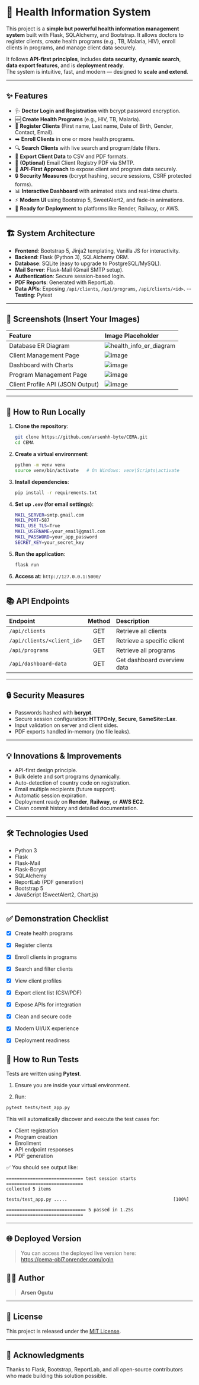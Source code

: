 # 🏥 Health Information System

This project is a **simple but powerful health information management system** built with Flask, SQLAlchemy, and Bootstrap. It allows doctors to register clients, create health programs (e.g., TB, Malaria, HIV), enroll clients in programs, and manage client data securely.

It follows **API-first principles**, includes **data security**, **dynamic search**, **data export features**, and is **deployment ready**.  
The system is intuitive, fast, and modern — designed to **scale and extend**.

---

## ✨ Features

- 🩺 **Doctor Login and Registration** with bcrypt password encryption.
- 🆕 **Create Health Programs** (e.g., HIV, TB, Malaria).
- 👤 **Register Clients** (First name, Last name, Date of Birth, Gender, Contact, Email).
- ➡️ **Enroll Clients** in one or more health programs.
- 🔍 **Search Clients** with live search and program/date filters.
- 📄 **Export Client Data** to CSV and PDF formats.
- 📧 **(Optional)** Email Client Registry PDF via SMTP.
- 🧩 **API-First Approach** to expose client and program data securely.
- 🔒 **Security Measures** (bcrypt hashing, secure sessions, CSRF protected forms).
- 📊 **Interactive Dashboard** with animated stats and real-time charts.
- ⚡ **Modern UI** using Bootstrap 5, SweetAlert2, and fade-in animations.
- 🚀 **Ready for Deployment** to platforms like Render, Railway, or AWS.

---

## 🏗️ System Architecture

- **Frontend**: Bootstrap 5, Jinja2 templating, Vanilla JS for interactivity.
- **Backend**: Flask (Python 3), SQLAlchemy ORM.
- **Database**: SQLite (easy to upgrade to PostgreSQL/MySQL).
- **Mail Server**: Flask-Mail (Gmail SMTP setup).
- **Authentication**: Secure session-based login.
- **PDF Reports**: Generated with ReportLab.
- **Data APIs**: Exposing `/api/clients`, `/api/programs`, `/api/clients/<id>`.
-- **Testing**: Pytest
 

---

## 📸 Screenshots (Insert Your Images)

| Feature                         | Image Placeholder                |
|:---------------------------------|:----------------------------------|
| Database ER Diagram             |![health_info_er_diagram](https://github.com/user-attachments/assets/e28c62a9-cffc-4ad7-8970-b7d2730ebbab) |
| Client Management Page          | ![image](https://github.com/user-attachments/assets/ea48fa47-decd-4d2d-8ce4-8b7f2e2087c7)  |
| Dashboard with Charts           | ![image](https://github.com/user-attachments/assets/cff4fb6e-b513-4b71-a997-7115a5a1fb9c) |
| Program Management Page         | ![image](https://github.com/user-attachments/assets/e2c4924f-133b-42f6-9c14-7f5322f24b32)  |
| Client Profile API (JSON Output) |![image](https://github.com/user-attachments/assets/2928cc02-1ca8-4cae-a84c-15fca769b7b8)  |
---

## 🚀 How to Run Locally

1. **Clone the repository**:
   ```bash
   git clone https://github.com/arsenhh-byte/CEMA.git
   cd CEMA
   ```

2. **Create a virtual environment**:
   ```bash
   python -m venv venv
   source venv/bin/activate   # On Windows: venv\Scripts\activate
   ```

3. **Install dependencies**:
   ```bash
   pip install -r requirements.txt
   ```

4. **Set up `.env` (for email settings)**:
   ```bash
   MAIL_SERVER=smtp.gmail.com
   MAIL_PORT=587
   MAIL_USE_TLS=True
   MAIL_USERNAME=your_email@gmail.com
   MAIL_PASSWORD=your_app_password
   SECRET_KEY=your_secret_key
   ```

5. **Run the application**:
   ```bash
   flask run
   ```

6. **Access at**: `http://127.0.0.1:5000/`

---

## 📚 API Endpoints

| Endpoint                         | Method | Description                   |
|:----------------------------------|:------:|:------------------------------|
| `/api/clients`                   | GET    | Retrieve all clients          |
| `/api/clients/<client_id>`        | GET    | Retrieve a specific client    |
| `/api/programs`                  | GET    | Retrieve all programs         |
| `/api/dashboard-data`            | GET    | Get dashboard overview data   |

---

## 🔒 Security Measures

- Passwords hashed with **bcrypt**.
- Secure session configuration: **HTTPOnly**, **Secure**, **SameSite=Lax**.
- Input validation on server and client sides.
- PDF exports handled in-memory (no file leaks).

---

## 💡 Innovations & Improvements

- API-first design principle.
- Bulk delete and sort programs dynamically.
- Auto-detection of country code on registration.
- Email multiple recipients (future support).
- Automatic session expiration.
- Deployment ready on **Render**, **Railway**, or **AWS EC2**.
- Clean commit history and detailed documentation.

---

## 🛠️ Technologies Used

- Python 3
- Flask
- Flask-Mail
- Flask-Bcrypt
- SQLAlchemy
- ReportLab (PDF generation)
- Bootstrap 5
- JavaScript (SweetAlert2, Chart.js)

---

## ✅ Demonstration Checklist

- [x] Create health programs
- [x] Register clients
- [x] Enroll clients in programs
- [x] Search and filter clients
- [x] View client profiles
- [x] Export client list (CSV/PDF)
- [x] Expose APIs for integration
- [x] Clean and secure code
- [x] Modern UI/UX experience
- [x] Deployment readiness


## 🧪 How to Run Tests

Tests are written using **Pytest**.

1. Ensure you are inside your virtual environment.

2. Run:

```bash
pytest tests/test_app.py
```

This will automatically discover and execute the test cases for:

- Client registration
- Program creation
- Enrollment
- API endpoint responses
- PDF generation

✅ You should see output like:

```plaintext
============================= test session starts =============================
collected 5 items

tests/test_app.py .....                                        [100%]

============================== 5 passed in 1.25s =============================
```

---

## 🌐 Deployed Version

> You can access the deployed live version here:  
> https://cema-obl7.onrender.com/login


## 👨‍💻 Author

> **Arsen Ogutu**  


---

## 📃 License

This project is released under the [MIT License](LICENSE).

---

## 🙌 Acknowledgments

Thanks to Flask, Bootstrap, ReportLab, and all open-source contributors who made building this solution possible.
